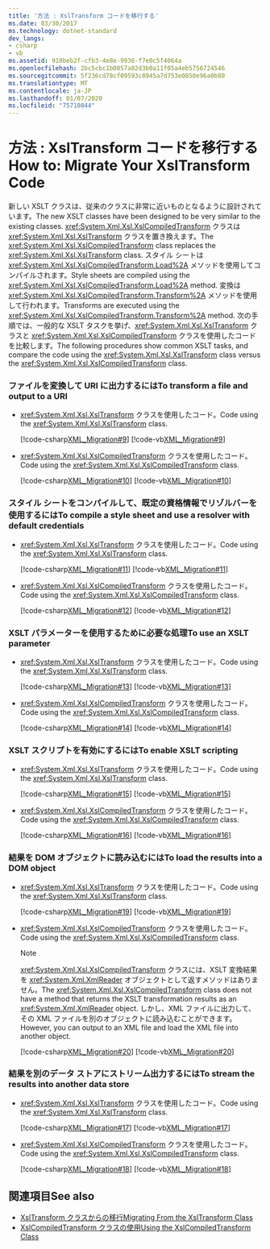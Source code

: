 ```yaml
---
title: '方法 : XslTransform コードを移行する'
ms.date: 03/30/2017
ms.technology: dotnet-standard
dev_langs:
- csharp
- vb
ms.assetid: 910beb2f-cfb3-4e8e-9936-f7e0c5f4064a
ms.openlocfilehash: 2bc5cbc1b0857a82d3b0a11f05a4eb5756724546
ms.sourcegitcommit: 5f236cd78cf09593c8945a7d753e0850e96a0b80
ms.translationtype: MT
ms.contentlocale: ja-JP
ms.lasthandoff: 01/07/2020
ms.locfileid: "75710844"
---
```

# <a name="how-to-migrate-your-xsltransform-code"></a><span data-ttu-id="3d15a-102">方法 : XslTransform コードを移行する</span><span class="sxs-lookup"><span data-stu-id="3d15a-102">How to: Migrate Your XslTransform Code</span></span>
<span data-ttu-id="3d15a-103">新しい XSLT クラスは、従来のクラスに非常に近いものとなるように設計されています。</span><span class="sxs-lookup"><span data-stu-id="3d15a-103">The new XSLT classes have been designed to be very similar to the existing classes.</span></span> <span data-ttu-id="3d15a-104"><xref:System.Xml.Xsl.XslCompiledTransform> クラスは <xref:System.Xml.Xsl.XslTransform> クラスを置き換えます。</span><span class="sxs-lookup"><span data-stu-id="3d15a-104">The <xref:System.Xml.Xsl.XslCompiledTransform> class replaces the <xref:System.Xml.Xsl.XslTransform> class.</span></span> <span data-ttu-id="3d15a-105">スタイル シートは <xref:System.Xml.Xsl.XslCompiledTransform.Load%2A> メソッドを使用してコンパイルされます。</span><span class="sxs-lookup"><span data-stu-id="3d15a-105">Style sheets are compiled using the <xref:System.Xml.Xsl.XslCompiledTransform.Load%2A> method.</span></span> <span data-ttu-id="3d15a-106">変換は <xref:System.Xml.Xsl.XslCompiledTransform.Transform%2A> メソッドを使用して行われます。</span><span class="sxs-lookup"><span data-stu-id="3d15a-106">Transforms are executed using the <xref:System.Xml.Xsl.XslCompiledTransform.Transform%2A> method.</span></span> <span data-ttu-id="3d15a-107">次の手順では、一般的な XSLT タスクを挙げ、<xref:System.Xml.Xsl.XslTransform> クラスと <xref:System.Xml.Xsl.XslCompiledTransform> クラスを使用したコードを比較します。</span><span class="sxs-lookup"><span data-stu-id="3d15a-107">The following procedures show common XSLT tasks, and compare the code using the <xref:System.Xml.Xsl.XslTransform> class versus the <xref:System.Xml.Xsl.XslCompiledTransform> class.</span></span>  
  
### <a name="to-transform-a-file-and-output-to-a-uri"></a><span data-ttu-id="3d15a-108">ファイルを変換して URI に出力するには</span><span class="sxs-lookup"><span data-stu-id="3d15a-108">To transform a file and output to a URI</span></span>  
  
- <span data-ttu-id="3d15a-109"><xref:System.Xml.Xsl.XslTransform> クラスを使用したコード。</span><span class="sxs-lookup"><span data-stu-id="3d15a-109">Code using the <xref:System.Xml.Xsl.XslTransform> class.</span></span>  
  
     [!code-csharp[XML_Migration#9](../../../../samples/snippets/csharp/VS_Snippets_Data/XML_Migration/CS/migration.cs#9)]
     [!code-vb[XML_Migration#9](../../../../samples/snippets/visualbasic/VS_Snippets_Data/XML_Migration/VB/migration.vb#9)]  
  
- <span data-ttu-id="3d15a-110"><xref:System.Xml.Xsl.XslCompiledTransform> クラスを使用したコード。</span><span class="sxs-lookup"><span data-stu-id="3d15a-110">Code using the <xref:System.Xml.Xsl.XslCompiledTransform> class.</span></span>  
  
     [!code-csharp[XML_Migration#10](../../../../samples/snippets/csharp/VS_Snippets_Data/XML_Migration/CS/migration.cs#10)]
     [!code-vb[XML_Migration#10](../../../../samples/snippets/visualbasic/VS_Snippets_Data/XML_Migration/VB/migration.vb#10)]  
  
### <a name="to-compile-a-style-sheet-and-use-a-resolver-with-default-credentials"></a><span data-ttu-id="3d15a-111">スタイル シートをコンパイルして、既定の資格情報でリゾルバーを使用するには</span><span class="sxs-lookup"><span data-stu-id="3d15a-111">To compile a style sheet and use a resolver with default credentials</span></span>  
  
- <span data-ttu-id="3d15a-112"><xref:System.Xml.Xsl.XslTransform> クラスを使用したコード。</span><span class="sxs-lookup"><span data-stu-id="3d15a-112">Code using the <xref:System.Xml.Xsl.XslTransform> class.</span></span>  
  
     [!code-csharp[XML_Migration#11](../../../../samples/snippets/csharp/VS_Snippets_Data/XML_Migration/CS/migration.cs#11)]
     [!code-vb[XML_Migration#11](../../../../samples/snippets/visualbasic/VS_Snippets_Data/XML_Migration/VB/migration.vb#11)]  
  
- <span data-ttu-id="3d15a-113"><xref:System.Xml.Xsl.XslCompiledTransform> クラスを使用したコード。</span><span class="sxs-lookup"><span data-stu-id="3d15a-113">Code using the <xref:System.Xml.Xsl.XslCompiledTransform> class.</span></span>  
  
     [!code-csharp[XML_Migration#12](../../../../samples/snippets/csharp/VS_Snippets_Data/XML_Migration/CS/migration.cs#12)]
     [!code-vb[XML_Migration#12](../../../../samples/snippets/visualbasic/VS_Snippets_Data/XML_Migration/VB/migration.vb#12)]  
  
### <a name="to-use-an-xslt-parameter"></a><span data-ttu-id="3d15a-114">XSLT パラメーターを使用するために必要な処理</span><span class="sxs-lookup"><span data-stu-id="3d15a-114">To use an XSLT parameter</span></span>  
  
- <span data-ttu-id="3d15a-115"><xref:System.Xml.Xsl.XslTransform> クラスを使用したコード。</span><span class="sxs-lookup"><span data-stu-id="3d15a-115">Code using the <xref:System.Xml.Xsl.XslTransform> class.</span></span>  
  
     [!code-csharp[XML_Migration#13](../../../../samples/snippets/csharp/VS_Snippets_Data/XML_Migration/CS/migration.cs#13)]
     [!code-vb[XML_Migration#13](../../../../samples/snippets/visualbasic/VS_Snippets_Data/XML_Migration/VB/migration.vb#13)]  
  
- <span data-ttu-id="3d15a-116"><xref:System.Xml.Xsl.XslCompiledTransform> クラスを使用したコード。</span><span class="sxs-lookup"><span data-stu-id="3d15a-116">Code using the <xref:System.Xml.Xsl.XslCompiledTransform> class.</span></span>  
  
     [!code-csharp[XML_Migration#14](../../../../samples/snippets/csharp/VS_Snippets_Data/XML_Migration/CS/migration.cs#14)]
     [!code-vb[XML_Migration#14](../../../../samples/snippets/visualbasic/VS_Snippets_Data/XML_Migration/VB/migration.vb#14)]  
  
### <a name="to-enable-xslt-scripting"></a><span data-ttu-id="3d15a-117">XSLT スクリプトを有効にするには</span><span class="sxs-lookup"><span data-stu-id="3d15a-117">To enable XSLT scripting</span></span>  
  
- <span data-ttu-id="3d15a-118"><xref:System.Xml.Xsl.XslTransform> クラスを使用したコード。</span><span class="sxs-lookup"><span data-stu-id="3d15a-118">Code using the <xref:System.Xml.Xsl.XslTransform> class.</span></span>  
  
     [!code-csharp[XML_Migration#15](../../../../samples/snippets/csharp/VS_Snippets_Data/XML_Migration/CS/migration.cs#15)]
     [!code-vb[XML_Migration#15](../../../../samples/snippets/visualbasic/VS_Snippets_Data/XML_Migration/VB/migration.vb#15)]  
  
- <span data-ttu-id="3d15a-119"><xref:System.Xml.Xsl.XslCompiledTransform> クラスを使用したコード。</span><span class="sxs-lookup"><span data-stu-id="3d15a-119">Code using the <xref:System.Xml.Xsl.XslCompiledTransform> class.</span></span>  
  
     [!code-csharp[XML_Migration#16](../../../../samples/snippets/csharp/VS_Snippets_Data/XML_Migration/CS/migration.cs#16)]
     [!code-vb[XML_Migration#16](../../../../samples/snippets/visualbasic/VS_Snippets_Data/XML_Migration/VB/migration.vb#16)]  
  
### <a name="to-load-the-results-into-a-dom-object"></a><span data-ttu-id="3d15a-120">結果を DOM オブジェクトに読み込むには</span><span class="sxs-lookup"><span data-stu-id="3d15a-120">To load the results into a DOM object</span></span>  
  
- <span data-ttu-id="3d15a-121"><xref:System.Xml.Xsl.XslTransform> クラスを使用したコード。</span><span class="sxs-lookup"><span data-stu-id="3d15a-121">Code using the <xref:System.Xml.Xsl.XslTransform> class.</span></span>  
  
     [!code-csharp[XML_Migration#19](../../../../samples/snippets/csharp/VS_Snippets_Data/XML_Migration/CS/migration.cs#19)]
     [!code-vb[XML_Migration#19](../../../../samples/snippets/visualbasic/VS_Snippets_Data/XML_Migration/VB/migration.vb#19)]  
  
- <span data-ttu-id="3d15a-122"><xref:System.Xml.Xsl.XslCompiledTransform> クラスを使用したコード。</span><span class="sxs-lookup"><span data-stu-id="3d15a-122">Code using the <xref:System.Xml.Xsl.XslCompiledTransform> class.</span></span>  
  
    > [!NOTE]
    > <span data-ttu-id="3d15a-123"><xref:System.Xml.Xsl.XslCompiledTransform> クラスには、XSLT 変換結果を <xref:System.Xml.XmlReader> オブジェクトとして返すメソッドはありません。</span><span class="sxs-lookup"><span data-stu-id="3d15a-123">The <xref:System.Xml.Xsl.XslCompiledTransform> class does not have a method that returns the XSLT transformation results as an <xref:System.Xml.XmlReader> object.</span></span> <span data-ttu-id="3d15a-124">しかし、XML ファイルに出力して、その XML ファイルを別のオブジェクトに読み込むことができます。</span><span class="sxs-lookup"><span data-stu-id="3d15a-124">However, you can output to an XML file and load the XML file into another object.</span></span>  
  
     [!code-csharp[XML_Migration#20](../../../../samples/snippets/csharp/VS_Snippets_Data/XML_Migration/CS/migration.cs#20)]
     [!code-vb[XML_Migration#20](../../../../samples/snippets/visualbasic/VS_Snippets_Data/XML_Migration/VB/migration.vb#20)]  
  
### <a name="to-stream-the-results-into-another-data-store"></a><span data-ttu-id="3d15a-125">結果を別のデータ ストアにストリーム出力するには</span><span class="sxs-lookup"><span data-stu-id="3d15a-125">To stream the results into another data store</span></span>  
  
- <span data-ttu-id="3d15a-126"><xref:System.Xml.Xsl.XslTransform> クラスを使用したコード。</span><span class="sxs-lookup"><span data-stu-id="3d15a-126">Code using the <xref:System.Xml.Xsl.XslTransform> class.</span></span>  
  
     [!code-csharp[XML_Migration#17](../../../../samples/snippets/csharp/VS_Snippets_Data/XML_Migration/CS/migration.cs#17)]
     [!code-vb[XML_Migration#17](../../../../samples/snippets/visualbasic/VS_Snippets_Data/XML_Migration/VB/migration.vb#17)]  
  
- <span data-ttu-id="3d15a-127"><xref:System.Xml.Xsl.XslCompiledTransform> クラスを使用したコード。</span><span class="sxs-lookup"><span data-stu-id="3d15a-127">Code using the <xref:System.Xml.Xsl.XslCompiledTransform> class.</span></span>  
  
     [!code-csharp[XML_Migration#18](../../../../samples/snippets/csharp/VS_Snippets_Data/XML_Migration/CS/migration.cs#18)]
     [!code-vb[XML_Migration#18](../../../../samples/snippets/visualbasic/VS_Snippets_Data/XML_Migration/VB/migration.vb#18)]  
  
## <a name="see-also"></a><span data-ttu-id="3d15a-128">関連項目</span><span class="sxs-lookup"><span data-stu-id="3d15a-128">See also</span></span>

- [<span data-ttu-id="3d15a-129">XslTransform クラスからの移行</span><span class="sxs-lookup"><span data-stu-id="3d15a-129">Migrating From the XslTransform Class</span></span>](../../../../docs/standard/data/xml/migrating-from-the-xsltransform-class.md)
- [<span data-ttu-id="3d15a-130">XslCompiledTransform クラスの使用</span><span class="sxs-lookup"><span data-stu-id="3d15a-130">Using the XslCompiledTransform Class</span></span>](../../../../docs/standard/data/xml/using-the-xslcompiledtransform-class.md)
